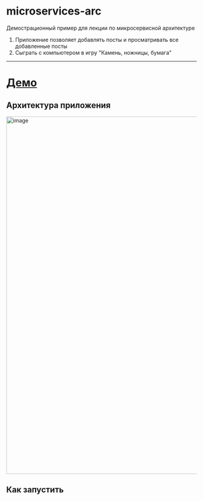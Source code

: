 # microservices-arc

Демострационный пример для лекции по микросервисной архитектуре

1. Приложение позволяет добавлять посты и просматривать все добавленные посты
2. Сыграть с компьютером в игру "Камень, ножницы, бумага" 
***
<h1><a href="https://arc-micro.deta.dev/">Демо</a></h1>

## Архитектура приложения

<img width="943" alt="image" src="https://user-images.githubusercontent.com/78900834/205141386-edcdd2b8-2ce3-4ef6-a686-7b742440435b.png">

## Как запустить
